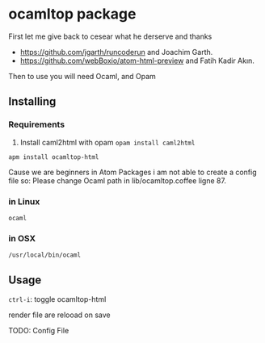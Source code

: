 # ocamltop package

First let me give back to cesear what he derserve and thanks
- https://github.com/jgarth/runcoderun and Joachim Garth.
- https://github.com/webBoxio/atom-html-preview and Fatih Kadir Akın.

Then to use you will need Ocaml, and Opam

## Installing
### Requirements
1. Install caml2html with opam `opam install caml2html`

```apm install ocamltop-html```

Cause we are beginners in Atom Packages i am not able to create a config file so:
Please change Ocaml path in lib/ocamltop.coffee ligne 87.

### in Linux
`ocaml`

### in OSX
`/usr/local/bin/ocaml`


## Usage

`ctrl-i`: toggle ocamltop-html

render file are relooad on save

TODO:
Config File
